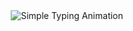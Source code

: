 <div align="center">
  <img 
    src="https://readme-typing-svg.herokuapp.com?font=Fira+Code&size=24&duration=2000&pause=500&color=00FFFF&center=true&vCenter=true&repeat=true&width=600&lines=Start+Fresh+Every+Day;Code.+Create.+Repeat." 
    alt="Simple Typing Animation"
  />
</div>
